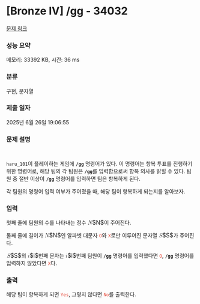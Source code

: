 # [Bronze IV] /gg - 34032 

[문제 링크](https://www.acmicpc.net/problem/34032) 

### 성능 요약

메모리: 33392 KB, 시간: 36 ms

### 분류

구현, 문자열

### 제출 일자

2025년 6월 26일 19:06:55

### 문제 설명

<h5 style="text-align: center;"><img alt="" src="https://upload.acmicpc.net/1b146e65-dbb3-4dd4-b4de-a0425418f1e8/-/preview/"></h5>

<p><code>haru_101</code>이 플레이하는 게임에 <strong><code>/gg</code></strong> 명령어가 있다. 이 명령어는 항복 투표를 진행하기 위한 명령어로, 해당 팀의 각 팀원은 <strong><code>/gg</code></strong>를 입력함으로써 항복 의사를 밝힐 수 있다. 팀원 중 절반 이상이 <strong><code>/gg</code></strong> 명령어를 입력하면 팀은 항복하게 된다.</p>

<p>각 팀원의 명령어 입력 여부가 주어졌을 때, 해당 팀이 항복하게 되는지를 알아보자.</p>

### 입력 

 <p>첫째 줄에 팀원의 수를 나타내는 정수 <mjx-container class="MathJax" jax="CHTML" style="font-size: 109%; position: relative;"><mjx-math class="MJX-TEX" aria-hidden="true"><mjx-mi class="mjx-i"><mjx-c class="mjx-c1D441 TEX-I"></mjx-c></mjx-mi></mjx-math><mjx-assistive-mml unselectable="on" display="inline"><math xmlns="http://www.w3.org/1998/Math/MathML"><mi>N</mi></math></mjx-assistive-mml><span aria-hidden="true" class="no-mathjax mjx-copytext">$N$</span></mjx-container>이 주어진다.</p>

<p>둘째 줄에 길이가 <mjx-container class="MathJax" jax="CHTML" style="font-size: 109%; position: relative;"><mjx-math class="MJX-TEX" aria-hidden="true"><mjx-mi class="mjx-i"><mjx-c class="mjx-c1D441 TEX-I"></mjx-c></mjx-mi></mjx-math><mjx-assistive-mml unselectable="on" display="inline"><math xmlns="http://www.w3.org/1998/Math/MathML"><mi>N</mi></math></mjx-assistive-mml><span aria-hidden="true" class="no-mathjax mjx-copytext">$N$</span></mjx-container>인 알파벳 대문자 <code><span style="color:#e74c3c;">O</span></code>와 <code><span style="color:#e74c3c;">X</span></code>로만 이루어진 문자열 <mjx-container class="MathJax" jax="CHTML" style="font-size: 109%; position: relative;"><mjx-math class="MJX-TEX" aria-hidden="true"><mjx-mi class="mjx-i"><mjx-c class="mjx-c1D446 TEX-I"></mjx-c></mjx-mi></mjx-math><mjx-assistive-mml unselectable="on" display="inline"><math xmlns="http://www.w3.org/1998/Math/MathML"><mi>S</mi></math></mjx-assistive-mml><span aria-hidden="true" class="no-mathjax mjx-copytext">$S$</span></mjx-container>가 주어진다.</p>

<p><mjx-container class="MathJax" jax="CHTML" style="font-size: 109%; position: relative;"> <mjx-math class="MJX-TEX" aria-hidden="true"><mjx-mi class="mjx-i"><mjx-c class="mjx-c1D446 TEX-I"></mjx-c></mjx-mi></mjx-math><mjx-assistive-mml unselectable="on" display="inline"><math xmlns="http://www.w3.org/1998/Math/MathML"><mi>S</mi></math></mjx-assistive-mml><span aria-hidden="true" class="no-mathjax mjx-copytext">$S$</span></mjx-container>의 <mjx-container class="MathJax" jax="CHTML" style="font-size: 109%; position: relative;"><mjx-math class="MJX-TEX" aria-hidden="true"><mjx-mi class="mjx-i"><mjx-c class="mjx-c1D456 TEX-I"></mjx-c></mjx-mi></mjx-math><mjx-assistive-mml unselectable="on" display="inline"><math xmlns="http://www.w3.org/1998/Math/MathML"><mi>i</mi></math></mjx-assistive-mml><span aria-hidden="true" class="no-mathjax mjx-copytext">$i$</span></mjx-container>번째 문자는 <mjx-container class="MathJax" jax="CHTML" style="font-size: 109%; position: relative;"><mjx-math class="MJX-TEX" aria-hidden="true"><mjx-mi class="mjx-i"><mjx-c class="mjx-c1D456 TEX-I"></mjx-c></mjx-mi></mjx-math><mjx-assistive-mml unselectable="on" display="inline"><math xmlns="http://www.w3.org/1998/Math/MathML"><mi>i</mi></math></mjx-assistive-mml><span aria-hidden="true" class="no-mathjax mjx-copytext">$i$</span></mjx-container>번째 팀원이 <strong><code>/gg</code></strong> 명령어를 입력했다면 <code><span style="color:#e74c3c;">O</span></code>, <strong><code>/gg</code></strong> 명령어를 입력하지 않았다면 <code><span style="color:#e74c3c;">X</span></code>다.</p>

### 출력 

 <p>해당 팀이 항복하게 되면 <code><span style="color:#e74c3c;">Yes</span></code>, 그렇지 않다면 <code><span style="color:#e74c3c;">No</span></code>를 출력한다.</p>


